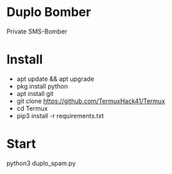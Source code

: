 # Duplo Bomber
Private SMS-Bomber
# Install
- apt update && apt upgrade
- pkg install python
- apt install git
- git clone https://github.com/TermuxHack41/Termux
- cd Termux
- pip3 install -r requirements.txt
# Start
python3 duplo_spam.py
